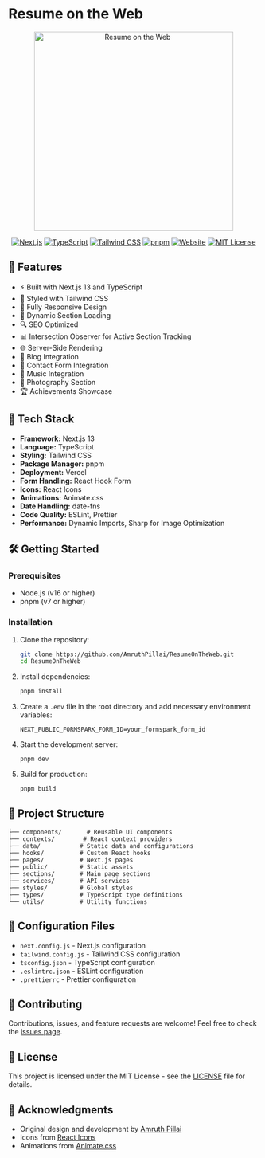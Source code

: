 # Resume on the Web

<div align="center">
  <img src="https://i.imgur.com/OtNqaaO.png" alt="Resume on the Web" width="400px" />
</div>

<div align="center">

[![Next.js](https://img.shields.io/badge/Next.js-13.4.19-black?style=flat&logo=next.js)](https://nextjs.org/)
[![TypeScript](https://img.shields.io/badge/TypeScript-5.2.2-blue?style=flat&logo=typescript)](https://www.typescriptlang.org/)
[![Tailwind CSS](https://img.shields.io/badge/Tailwind_CSS-3.3.3-38B2AC?style=flat&logo=tailwind-css)](https://tailwindcss.com/)
[![pnpm](https://img.shields.io/badge/pnpm-Latest-orange?style=flat&logo=pnpm)](https://pnpm.io/)
[![Website](https://img.shields.io/website-up-down-green-red/http/amruthpillai.com.svg)](https://amruthpillai.com/)
[![MIT License](https://img.shields.io/github/license/amruthpillai/resumeontheweb.svg?style=flat)](LICENSE)

</div>

## 🌟 Features

- ⚡️ Built with Next.js 13 and TypeScript
- 🎨 Styled with Tailwind CSS
- 📱 Fully Responsive Design
- 🎯 Dynamic Section Loading
- 🔍 SEO Optimized
- 📊 Intersection Observer for Active Section Tracking
- 🌐 Server-Side Rendering
- 📝 Blog Integration
- 📧 Contact Form Integration
- 🎵 Music Integration
- 📸 Photography Section
- 🏆 Achievements Showcase

## 🚀 Tech Stack

- **Framework:** Next.js 13
- **Language:** TypeScript
- **Styling:** Tailwind CSS
- **Package Manager:** pnpm
- **Deployment:** Vercel
- **Form Handling:** React Hook Form
- **Icons:** React Icons
- **Animations:** Animate.css
- **Date Handling:** date-fns
- **Code Quality:** ESLint, Prettier
- **Performance:** Dynamic Imports, Sharp for Image Optimization

## 🛠️ Getting Started

### Prerequisites

- Node.js (v16 or higher)
- pnpm (v7 or higher)

### Installation

1. Clone the repository:
   ```bash
   git clone https://github.com/AmruthPillai/ResumeOnTheWeb.git
   cd ResumeOnTheWeb
   ```

2. Install dependencies:
   ```bash
   pnpm install
   ```

3. Create a `.env` file in the root directory and add necessary environment variables:
   ```env
   NEXT_PUBLIC_FORMSPARK_FORM_ID=your_formspark_form_id
   ```

4. Start the development server:
   ```bash
   pnpm dev
   ```

5. Build for production:
   ```bash
   pnpm build
   ```

## 📁 Project Structure

```
├── components/       # Reusable UI components
├── contexts/        # React context providers
├── data/           # Static data and configurations
├── hooks/          # Custom React hooks
├── pages/          # Next.js pages
├── public/         # Static assets
├── sections/       # Main page sections
├── services/       # API services
├── styles/         # Global styles
├── types/          # TypeScript type definitions
└── utils/          # Utility functions
```

## 🔧 Configuration Files

- `next.config.js` - Next.js configuration
- `tailwind.config.js` - Tailwind CSS configuration
- `tsconfig.json` - TypeScript configuration
- `.eslintrc.json` - ESLint configuration
- `.prettierrc` - Prettier configuration

## 🤝 Contributing

Contributions, issues, and feature requests are welcome! Feel free to check the [issues page](https://github.com/AmruthPillai/ResumeOnTheWeb/issues).

## 📝 License

This project is licensed under the MIT License - see the [LICENSE](LICENSE) file for details.

## 🙏 Acknowledgments

- Original design and development by [Amruth Pillai](https://amruthpillai.com)
- Icons from [React Icons](https://react-icons.github.io/react-icons/)
- Animations from [Animate.css](https://animate.style/)
